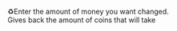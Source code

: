 :recycle:Enter the amount of money you want changed.  
Gives back the amount of coins that will take
